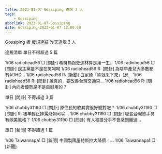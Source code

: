 ```yaml
---
title: 2023-01-07-Gossiping 違規 3 人
tags:
    - Gossiping
abbrlink: 2023-01-07-Gossiping
date: Gossiping-2023-01-07 12:00:00
---
```

Gossiping 板 [板規連結](https://www.ptt.cc/bbs/Gossiping/M.1637425085.A.07D.html)
昨天違規 3 人
<!-- more -->

違規清單
單日不得超過 5 篇

1/06 radiohead56 □ [問卦] 希特勒跟史達林算是用一生…
1/06 radiohead56 □ [問卦] 民主黨是不是在笑呵呵
1/06 radiohead56 R: [問卦] 為啥早產兒大多數都有ADHD…
1/06 radiohead56 R: [新聞] 白家綺「妳就忍下來」(忍…
1/06 radiohead56 R: [問卦] 說真的，要改善台灣交通只…
1/06 radiohead56 R: [問卦] 內向者優勢是不是自慰用的？

單日 [問卦] 不得超過 3 篇

1/06 chubby31190 □ [問卦] 原住民的歌其實很好聽對吧？
1/06 chubby31190 □ [問卦] R: 被年輕正妹罵廢物可以…
1/06 chubby31190 □ [問卦] 哪些台灣歌手具有歐美風格？
1/06 chubby31190 □ [問卦] 有人被提分手不會感到難過…

單日 [新聞] 不得超過 1 篇

1/06 Taiwannapa1 □ [新聞] 中國製國產特斯拉大降價！…
1/06 Taiwannapa1 □ [新聞]